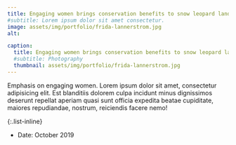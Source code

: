 ```yaml
---
title: Engaging women brings conservation benefits to snow leopard landscapes
#subtitle: Lorem ipsum dolor sit amet consectetur.
image: assets/img/portfolio/frida-lannerstrom.jpg
alt: 

caption:
  title: Engaging women brings conservation benefits to snow leopard landscapes
  #subtitle: Photography
  thumbnail: assets/img/portfolio/frida-lannerstrom.jpg
---
```

Emphasis on engaging women. Lorem ipsum dolor sit amet, consectetur adipisicing elit. Est blanditiis dolorem culpa incidunt minus dignissimos deserunt repellat aperiam quasi sunt officia expedita beatae cupiditate, maiores repudiandae, nostrum, reiciendis facere nemo!

{:.list-inline}
- Date: October 2019



